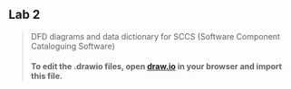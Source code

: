 ## Lab 2
> DFD diagrams and data dictionary for SCCS (Software Component Cataloguing Software)
> #### To edit the .drawio files, open [draw.io](https://app.diagrams.net/) in your browser and import this file.
